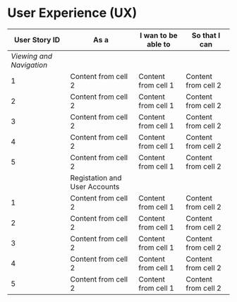

# User Experience (UX)
User Story ID | As a          |  I wan to be able to | So that I can
------------  | ------------- |  ------------        | -------------
  |               *Viewing and Navigation*    ||                   
1 | Content from cell 2 | Content from cell 1 | Content from cell 2
2 | Content from cell 2 | Content from cell 1 | Content from cell 2
3 | Content from cell 2 | Content from cell 1 | Content from cell 2
4 | Content from cell 2 | Content from cell 1 | Content from cell 2
5 | Content from cell 2 | Content from cell 1 | Content from cell 2
  |               |Registation and User Accounts
1 | Content from cell 2 | Content from cell 1 | Content from cell 2
2 | Content from cell 2 | Content from cell 1 | Content from cell 2
3 | Content from cell 2 | Content from cell 1 | Content from cell 2
4 | Content from cell 2 | Content from cell 1 | Content from cell 2
5 | Content from cell 2 | Content from cell 1 | Content from cell 2
